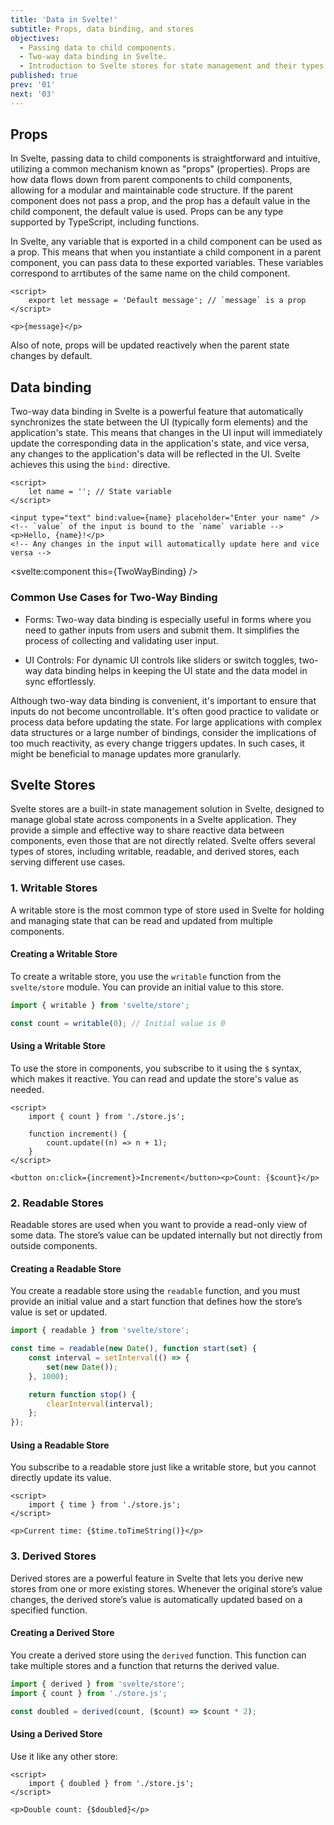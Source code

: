 ```yaml
---
title: 'Data in Svelte!'
subtitle: Props, data binding, and stores
objectives:
  - Passing data to child components.
  - Two-way data binding in Svelte.
  - Introduction to Svelte stores for state management and their types (writable, readable, derived).
published: true
prev: '01'
next: '03'
---
```


<script context="module">
    import TwoWayBinding from '$lib/components/examples/TwoWayBinding.svelte';

    export { TwoWayBinding };
</script>

## Props

In Svelte, passing data to child components is straightforward and intuitive, utilizing a common mechanism known as "props" (properties). Props are how data flows down from parent components to child components, allowing for a modular and maintainable code structure. If the parent component does not pass a prop, and the prop has a default value in the child component, the default value is used. Props can be any type supported by TypeScript, including functions.

In Svelte, any variable that is exported in a child component can be used as a prop. This means that when you instantiate a child component in a parent component, you can pass data to these exported variables. These variables correspond to arrtibutes of the same name on the child component.

```svelte
<script>
	export let message = 'Default message'; // `message` is a prop
</script>

<p>{message}</p>
```

Also of note, props will be updated reactively when the parent state changes by default.

## Data binding

Two-way data binding in Svelte is a powerful feature that automatically synchronizes the state between the UI (typically form elements) and the application's state. This means that changes in the UI input will immediately update the corresponding data in the application's state, and vice versa, any changes to the application's data will be reflected in the UI. Svelte achieves this using the `bind:` directive.

```svelte
<script>
	let name = ''; // State variable
</script>

<input type="text" bind:value={name} placeholder="Enter your name" />
<!-- `value` of the input is bound to the `name` variable -->
<p>Hello, {name}!</p>
<!-- Any changes in the input will automatically update here and vice versa -->
```

<svelte:component this={TwoWayBinding} />

### Common Use Cases for Two-Way Binding

- Forms: Two-way data binding is especially useful in forms where you need to gather inputs from users and submit them. It simplifies the process of collecting and validating user input.

- UI Controls: For dynamic UI controls like sliders or switch toggles, two-way data binding helps in keeping the UI state and the data model in sync effortlessly.

Although two-way data binding is convenient, it's important to ensure that inputs do not become uncontrollable. It's often good practice to validate or process data before updating the state. For large applications with complex data structures or a large number of bindings, consider the implications of too much reactivity, as every change triggers updates. In such cases, it might be beneficial to manage updates more granularly.

## Svelte Stores

Svelte stores are a built-in state management solution in Svelte, designed to manage global state across components in a Svelte application. They provide a simple and effective way to share reactive data between components, even those that are not directly related. Svelte offers several types of stores, including writable, readable, and derived stores, each serving different use cases.

### 1. Writable Stores

A writable store is the most common type of store used in Svelte for holding and managing state that can be read and updated from multiple components.

#### Creating a Writable Store

To create a writable store, you use the `writable` function from the `svelte/store` module. You can provide an initial value to this store.

```typescript
import { writable } from 'svelte/store';

const count = writable(0); // Initial value is 0
```

#### Using a Writable Store

To use the store in components, you subscribe to it using the `$` syntax, which makes it reactive. You can read and update the store's value as needed.

```svelte
<script>
	import { count } from './store.js';

	function increment() {
		count.update((n) => n + 1);
	}
</script>

<button on:click={increment}>Increment</button><p>Count: {$count}</p>
```

### 2. Readable Stores

Readable stores are used when you want to provide a read-only view of some data. The store’s value can be updated internally but not directly from outside components.

#### Creating a Readable Store

You create a readable store using the `readable` function, and you must provide an initial value and a start function that defines how the store’s value is set or updated.

```typescript
import { readable } from 'svelte/store';

const time = readable(new Date(), function start(set) {
	const interval = setInterval(() => {
		set(new Date());
	}, 1000);

	return function stop() {
		clearInterval(interval);
	};
});
```

#### Using a Readable Store

You subscribe to a readable store just like a writable store, but you cannot directly update its value.

```svelte
<script>
	import { time } from './store.js';
</script>

<p>Current time: {$time.toTimeString()}</p>
```

### 3. Derived Stores

Derived stores are a powerful feature in Svelte that lets you derive new stores from one or more existing stores. Whenever the original store’s value changes, the derived store’s value is automatically updated based on a specified function.

#### Creating a Derived Store

You create a derived store using the `derived` function. This function can take multiple stores and a function that returns the derived value.

```typescript
import { derived } from 'svelte/store';
import { count } from './store.js';

const doubled = derived(count, ($count) => $count * 2);
```

#### Using a Derived Store

Use it like any other store:

```svelte
<script>
	import { doubled } from './store.js';
</script>

<p>Double count: {$doubled}</p>
```
